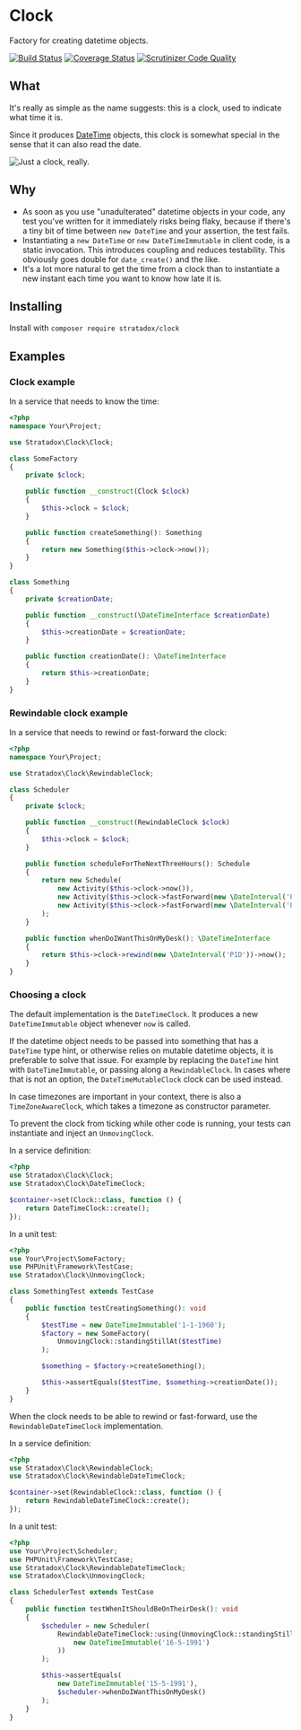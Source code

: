 # Clock
Factory for creating datetime objects.

[![Build Status](https://travis-ci.org/Stratadox/Clock.svg?branch=master)](https://travis-ci.org/Stratadox/Clock)
[![Coverage Status](https://coveralls.io/repos/github/Stratadox/Clock/badge.svg?branch=master)](https://coveralls.io/github/Stratadox/Clock?branch=master)
[![Scrutinizer Code Quality](https://scrutinizer-ci.com/g/Stratadox/Clock/badges/quality-score.png?b=master)](https://scrutinizer-ci.com/g/Stratadox/Clock/?branch=master)

## What
It's really as simple as the name suggests: this is a clock, used to indicate 
what time it is.

Since it produces [DateTime](https://www.php.net/datetimeinterface) objects, 
this clock is somewhat special in the sense that it can also read the date.

![Just a clock, really.](https://upload.wikimedia.org/wikipedia/commons/thumb/3/3a/Balloon_bracket_clock_MET_DP-13122-043.jpg/500px-Balloon_bracket_clock_MET_DP-13122-043.jpg)

## Why
- As soon as you use "unadulterated" datetime objects in your code, any test 
  you've written for it immediately risks being flaky, because if there's a tiny 
  bit of time between `new DateTime` and your assertion, the test fails.
- Instantiating a `new DateTime` or `new DateTimeImmutable` in client 
  code, is a static invocation. This introduces coupling and reduces testability.
  This obviously goes double for `date_create()` and the like.
- It's a lot more natural to get the time from a clock than to instantiate a new 
  instant each time you want to know how late it is.

## Installing
Install with `composer require stratadox/clock`

## Examples
### Clock example
In a service that needs to know the time:
```php
<?php
namespace Your\Project;

use Stratadox\Clock\Clock;

class SomeFactory
{
    private $clock;

    public function __construct(Clock $clock)
    {
        $this->clock = $clock;
    }

    public function createSomething(): Something
    {
        return new Something($this->clock->now());
    }
}

class Something
{
    private $creationDate;

    public function __construct(\DateTimeInterface $creationDate)
    {
        $this->creationDate = $creationDate;
    }

    public function creationDate(): \DateTimeInterface
    {
        return $this->creationDate;
    }
}
```

### Rewindable clock example
In a service that needs to rewind or fast-forward the clock:
```php
<?php
namespace Your\Project;

use Stratadox\Clock\RewindableClock;

class Scheduler
{
    private $clock;

    public function __construct(RewindableClock $clock)
    {
        $this->clock = $clock;
    }

    public function scheduleForTheNextThreeHours(): Schedule
    {
        return new Schedule(
            new Activity($this->clock->now()),
            new Activity($this->clock->fastForward(new \DateInterval('PT1H'))->now()),
            new Activity($this->clock->fastForward(new \DateInterval('PT2H'))->now())
        );
    }

    public function whenDoIWantThisOnMyDesk(): \DateTimeInterface
    {
        return $this->clock->rewind(new \DateInterval('P1D'))->now();
    }
}
```

### Choosing a clock
The default implementation is the `DateTimeClock`. It produces a new 
`DateTimeImmutable` object whenever `now` is called.

If the datetime object needs to be passed into something that has a `DateTime` 
type hint, or otherwise relies on mutable datetime objects, it is preferable to 
solve that issue. For example by replacing the `DateTime` hint with 
`DateTimeImmutable`, or passing along a `RewindableClock`.
In cases where that is not an option, the `DateTimeMutableClock` clock can be 
used instead.

In case timezones are important in your context, there is also a 
`TimeZoneAwareClock`, which takes a timezone as constructor parameter.

To prevent the clock from ticking while other code is running, your tests can 
instantiate and inject an `UnmovingClock`.

In a service definition:
```php
<?php
use Stratadox\Clock\Clock;
use Stratadox\Clock\DateTimeClock;

$container->set(Clock::class, function () {
    return DateTimeClock::create();
});
```

In a unit test:
```php
<?php
use Your\Project\SomeFactory;
use PHPUnit\Framework\TestCase;
use Stratadox\Clock\UnmovingClock;

class SomethingTest extends TestCase
{
    public function testCreatingSomething(): void
    {
        $testTime = new DateTimeImmutable('1-1-1960');
        $factory = new SomeFactory(
            UnmovingClock::standingStillAt($testTime)
        );

        $something = $factory->createSomething();

        $this->assertEquals($testTime, $something->creationDate());
    }
}
```

When the clock needs to be able to rewind or fast-forward, use the 
`RewindableDateTimeClock` implementation.

In a service definition:
```php
<?php
use Stratadox\Clock\RewindableClock;
use Stratadox\Clock\RewindableDateTimeClock;

$container->set(RewindableClock::class, function () {
    return RewindableDateTimeClock::create();
});
```

In a unit test:
```php
<?php
use Your\Project\Scheduler;
use PHPUnit\Framework\TestCase;
use Stratadox\Clock\RewindableDateTimeClock;
use Stratadox\Clock\UnmovingClock;

class SchedulerTest extends TestCase
{
    public function testWhenItShouldBeOnTheirDesk(): void
    {
        $scheduler = new Scheduler(
            RewindableDateTimeClock::using(UnmovingClock::standingStillAt(
                new DateTimeImmutable('16-5-1991')
            ))
        );

        $this->assertEquals(
            new DateTimeImmutable('15-5-1991'),
            $scheduler->whenDoIWantThisOnMyDesk()
        );
    }
}
```
